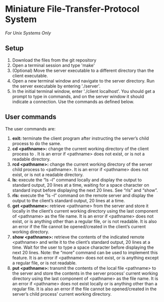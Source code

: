 # Miniature File-Transfer-Protocol System
*For Unix Systems Only*

## Setup
1. Download the files from the git repository
2. Open a terminal session and type 'make'
3. (Optional) Move the server executable to a different directory than the client executable.
4. Open a new terminal window and navigate to the server directory. Run the server executable by entering './server'.
5. In the initial terminal window, enter './client localhost'. You should get a prompt to type in commands, and on the server window it should indicate a connection. Use the commands as defined below.

## User commands
The user commands are:
1. **exit:** terminate the client program after instructing the server’s child process to do the same.
2. **cd \<pathname\>:** change the current working directory of the client process to <pathname>. It is an error if \<pathname\> does not exist, or is not a readable directory.
3. **rcd \<pathname\>:** change the current working directory of the server child process to \<pathname\>. It is an error if \<pathname\> does not exist, or is not a readable directory.
4. **ls:** execute the “ls –l” command locally and display the output to standard output, 20 lines at a time, waiting for a space character on standard input before displaying the next 20 lines. See “rls” and “show”.
5. **rls:** execute the “ls –l” command on the remote server and display the output to the client’s standard output, 20 lines at a time.
6. **get \<pathname\>:** retrieve \<pathname\> from the server and store it locally in the client’s current working directory using the last component of \<pathname\> as the file name. It is an error if \<pathname\> does not exist, or is anything other than a regular file, or is not readable. It is also an error if the file cannot be opened/created in the client’s current working directory.
7. **show \<pathname\>:** retrieve the contents of the indicated remote \<pathname\> and write it to the client’s standard output, 20 lines at a time. Wait for the user to type a space character before displaying the next 20 lines. Note: the “more” command can be used to implement this feature. It is an error if \<pathname\> does not exist, or is anything except a regular file, or is not readable.
8. **put \<pathname\>:** transmit the contents of the local file \<pathname\> to the server and store the contents in the server process’ current working directory using the last component of \<pathname\> as the file name. It is an error if \<pathname\> does not exist locally or is anything other than a regular file. It is also an error if the file cannot be opened/created in the server’s child process’ current working directory.
